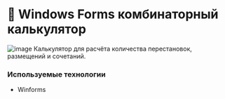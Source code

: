 # 📌 Windows Forms комбинаторный калькулятор

![image](https://drive.google.com/uc?export=view&id=1fd7mkdUntgAn-1ywwLmdnQj4uqU3mbGb)
Калькулятор для расчёта количества перестановок, размещений и сочетаний.

###  Используемые технологии
- Winforms

